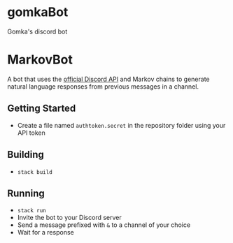 # gomkaBot
Gomka's discord bot

# MarkovBot
A bot that uses the [official Discord API](https://discordapp.com/developers/docs/intro) and Markov chains to generate natural language responses from previous messages in a channel.

## Getting Started
* Create a file named `authtoken.secret` in the repository folder using your API token

## Building
* `stack build`

## Running
* `stack run`
* Invite the bot to your Discord server
* Send a message prefixed with `&` to a channel of your choice
* Wait for a response

